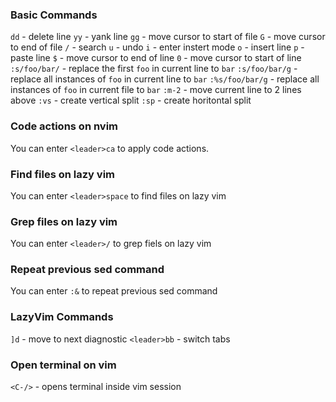 ### Basic Commands

`dd` - delete line
`yy` - yank line
`gg` - move cursor to start of file
`G` - move cursor to end of file
`/` - search
`u` - undo
`i` - enter instert mode
`o` - insert line
`p` - paste line
`$` - move cursor to end of line
`0` - move cursor to start of line
`:s/foo/bar/` - replace the first `foo` in current line to `bar`
`:s/foo/bar/g` - replace all instances of `foo` in current line to `bar`
`:%s/foo/bar/g` - replace all instances of `foo` in current file to `bar`
`:m-2` - move current line to 2 lines above
`:vs` - create vertical split
`:sp` - create horitontal split

### Code actions on nvim

You can enter `<leader>ca` to apply code actions.

### Find files on lazy vim

You can enter `<leader>space` to find files on lazy vim

### Grep files on lazy vim

You can enter `<leader>/` to grep fiels on lazy vim

### Repeat previous sed command

You can enter `:&` to repeat previous sed command

### LazyVim Commands

`]d` - move to next diagnostic
`<leader>bb` - switch tabs

### Open terminal on vim

`<C-/>` - opens terminal inside vim session
